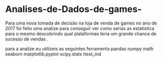 # Analises-de-Dados-de-games-

Para uma nova tomada de decisão na loja de venda de games no ano de 2017 foi feito uma analize para conseguir ver como serias as estatistica para o mesmo descobrindo qual plataformas teria um grande chance de sucesso de vendas .

para a analize eu utilizeis as seguintes ferramenta 
 pandas 
 numpy 
 math 
 seaborn 
 matplotlib.pyplot 
 scipy.stats 
 ttest_ind
